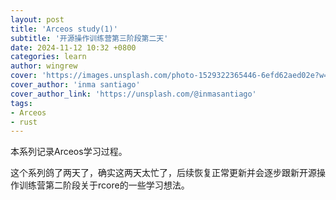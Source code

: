 ```yaml
---
layout: post
title: 'Arceos study(1)'
subtitle: '开源操作训练营第三阶段第二天'
date: 2024-11-12 10:32 +0800
categories: learn
author: wingrew
cover: 'https://images.unsplash.com/photo-1529322365446-6efd62aed02e?w=1600&q=900'
cover_author: 'inma santiago'
cover_author_link: 'https://unsplash.com/@inmasantiago'
tags: 
- Arceos 
- rust  
---
```


本系列记录Arceos学习过程。

这个系列鸽了两天了，确实这两天太忙了，后续恢复正常更新并会逐步跟新开源操作训练营第二阶段关于rcore的一些学习想法。